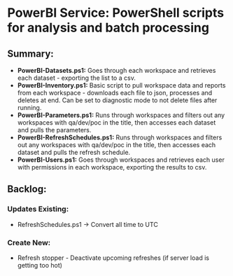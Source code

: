 # PowerBI Service: PowerShell scripts for analysis and batch processing

## Summary:
* **PowerBI-Datasets.ps1:** Goes through each workspace and retrieves each dataset - exporting the list to a csv.
* **PowerBI-Inventory.ps1:** Basic script to pull workspace data and reports from each workspace - downloads each file to json, processes and deletes at end. Can be set to diagnostic mode to not delete files after running.
* **PowerBI-Parameters.ps1:** Runs through workspaces and filters out any workspaces with qa/dev/poc in the title, then accesses each dataset and pulls the parameters.
* **PowerBI-RefreshSchedules.ps1:** Runs through workspaces and filters out any workspaces with qa/dev/poc in the title, then accesses each dataset and pulls the refresh schedule.
* **PowerBI-Users.ps1:** Goes through workspaces and retrieves each user with permissions in each workspace, exporting the results to csv.

## Backlog:
### Updates Existing:
* RefreshSchedules.ps1 -> Convert all time to UTC

### Create New:
* Refresh stopper - Deactivate upcoming refreshes (if server load is getting too hot)
